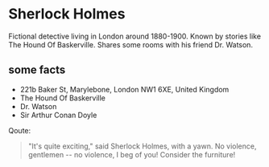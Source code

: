 # Sherlock Holmes

Fictional detective living in London around 1880-1900. Known by stories like The Hound Of Baskerville. Shares some rooms with his friend Dr. Watson.

## some facts

* 221b Baker St, Marylebone, London NW1 6XE, United Kingdom
* The Hound Of Baskerville
* Dr. Watson
* Sir Arthur Conan Doyle

Qoute:

> "It's quite exciting," said Sherlock Holmes, with a yawn.
> No violence, gentlemen -- no violence, I beg of you!  Consider the furniture!
